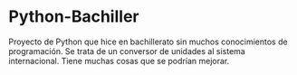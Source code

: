 # Python-Bachiller
Proyecto de Python que hice en bachillerato sin muchos conocimientos de programación.
Se trata de un conversor de unidades al sistema internacional. 
Tiene muchas cosas que se podrían mejorar.
